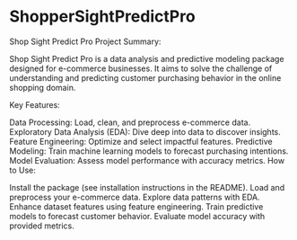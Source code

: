 # ShopperSightPredictPro


Shop Sight Predict Pro
Project Summary:

Shop Sight Predict Pro is a data analysis and predictive modeling package designed for e-commerce businesses. It aims to solve the challenge of understanding and predicting customer purchasing behavior in the online shopping domain.

Key Features:

Data Processing: Load, clean, and preprocess e-commerce data.
Exploratory Data Analysis (EDA): Dive deep into data to discover insights.
Feature Engineering: Optimize and select impactful features.
Predictive Modeling: Train machine learning models to forecast purchasing intentions.
Model Evaluation: Assess model performance with accuracy metrics.
How to Use:

Install the package (see installation instructions in the README).
Load and preprocess your e-commerce data.
Explore data patterns with EDA.
Enhance dataset features using feature engineering.
Train predictive models to forecast customer behavior.
Evaluate model accuracy with provided metrics.
